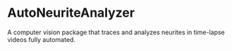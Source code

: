 # AutoNeuriteAnalyzer
A computer vision package that traces and analyzes neurites in time-lapse videos fully automated.
